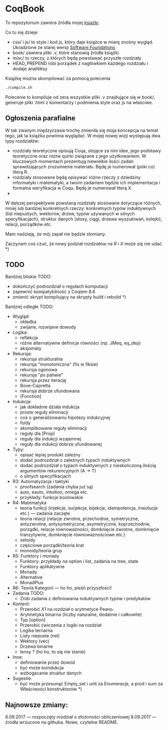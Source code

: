 # CoqBook

To repozytorium zawiera źródła mojej [książki](https://zeimer.github.io/)

Co tu się dzieje:
- css/ i js/ to style i kod js, który daje książce w miarę znośny wygląd. Ukradzione ze starej wersji [Software Foundations](https://softwarefoundations.cis.upenn.edu/)
- book/ zawiera pliki .v, które stanowią źródła książki
- misc/ to rzeczy, z których będą powstawać przyszłe rozdziały
- HEAD_PREPEND robi porządek z nagłówkiem każdego rozdziału i dodaje analitiksy

Książkę można skompilować za pomocą polecenia
```bash
./compile.sh
```

Polecenie to kompiluje od zera wszystkie pliki .v znajdujące się w book/, generuje pliki .html z komentarzy i podmienia style oraz js na właściwe.

## Ogłoszenia parafialne

W tak zwanym międzyczasie trochę zmieniła się moja koncepcja na temat tego, jak ta książka powinna wyglądać. W mojej nowej wizji występują dwa typy rozdziałów:
- rozdziały teoretyczne opisują Coqa, stojące za nim idee, jego podstawy teoretyczne oraz różne quirki związane z jego użytkowaniem. W kluczowych momentach prezentują niewielkie ilości zadań sprawdzających zrozumienie materiału. Będę je numerował (póki co) literą R.
- rozdziały stosowane będą opisywać różne rzeczy z dziedziny informatyki i matematyki, a twoim zadaniem będzie ich implementacja i formalna weryfikacja w Coqu. Będę je numerował literą X.
- 
W dalszej perspektywie powstaną rozdziały stosowane dotyczące różnych, mniej lub bardziej konkretnych rzeczy: konkretnych typów induktywnych (list niepustych, wektorów, drzew, typów używanych w silnych specyfikacjach), struktur danych (stosy, ciągi, drzewa wyszukiwań, kolejki), relacji, porządków etc.

Mam nadzieję, że mój zapał nie będzie słomiany.

Zaczynam coś czuć, że nowy podział rozdziałów na _R_ i _X_ może się nie udać. *)

## TODO
Bardziej bliskie TODO:
- dokończyć podrozdział o regułach komputacji
- zapewnić kompatybilność z Coqiem 8.6
- zmienić skrypt kompilujący na skrypty build i rebuild *)

Bardziej odległe TODO:
- Wygląd:
	- okładka
    - zwijane, rozwijane dowody
- Logika:
  - reflekcja
  - różne alternatywne definicje równości (np. JMeq, eq_dep)
  - aksjomaty
- Rekursja:
  - rekursja strukturalna
  - rekursja "monotoniczna" (fix w fiksie)
  - rekursja ogonowa
  - rekursja "po paliwie"
  - rekursja przez iterację
  - Bove-Capretta
  - rekursja dobrze ufundowana
  - [Function]
- Indukcja:
  - jak dokładnie działa indukcja
  - proste reguły eliminacji
  - coś o generalizowaniu hipotezy indukcyjnej
  - foldy
  - skomplikowane reguły eliminacji
  - reguły dla [Prop]
  - reguły dla indukcji wzajemnej
  - reguły dla indukcji dobrze ufundowanej
- Typy:
  - opisać lepiej produkt zależny
  - dodać podrozdział o zależnych typach induktywnych
  - dodać podrozdział o typach induktywnych z nieskończoną ilością argumentów rekurencyjnych (A -> T)
  - o silnych specyfikacjach
- R3: Automatyzacja i taktyki
  - proofsearch (zadania chyba już są)
  - auto, eauto, intuition, omega etc.
  - przykłady: funkcje boolowskie
- R4: Matematyka
  - teoria funkcji (injekcje, surjekcje, bijekcje, idempotencja, inwolucje etc.) — zadania zaczęte
  - teoria relacji (relacje zwrotne, przechodnie, symetryczne, antyzwrotne, antysymetryczne, asymetryczne, koprzechodnie, porządki, relacje równoważności, domknięcie zwrotne, domknięcie tranzytywne, domknięcie równoważnościowe etc.)
  - setoidy
  - częściowe porządki/teoria krat
  - monoidy/teoria grup
- R5: Funktory i monady
  - Funktory: przykłady na option i list, zadania na tree, state
  - Funktory aplikatywne
  - Monady
  - Alternative
  - MonadPlus
- R6: Teoria Kategorii — ho ho, pieśń przyszłości!
- Zadania TODO:
  - Zrób zadania z definiowania induktywnych typów i predykatów
- Kontent:
  - Przerobić _X1_ na rozdział o arytmetyce Peano.
  - Arytmetyka binarna (liczby naturalne, dodatnie i całkowite)
  - Typ [option]
  - Przerobić ćwiczenia z logiki na rozdział
  - Logika ternarna
  - Listy niepuste (nel)
  - Wektory (vec)
  - Drzewa binarne
  - lensy ? (ho ho, to się nie stanie)
- Inne:
  - definiowanie przez dowód
  - być może koindukcja
  - wzbogacanie struktur danych
- Sugestie:
  - być może przesunąć Empty_set i unit za Enumeracje, a prod i sum za Właściwości konstruktorów *)

## Najnowsze zmiany:

6.09.2017 — rozpoczęty rozdział o złożoności obliczeniowej
8.09.2017 — źródła wrzucone na githuba. Nowe, czytelne README.
